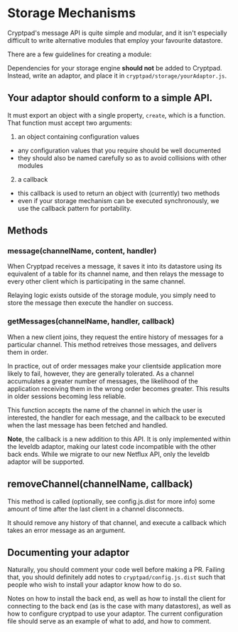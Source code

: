 # Storage Mechanisms

Cryptpad's message API is quite simple and modular, and it isn't especially difficult to write alternative modules that employ your favourite datastore.

There are a few guidelines for creating a module:

Dependencies for your storage engine **should not** be added to Cryptpad.
Instead, write an adaptor, and place it in `cryptpad/storage/yourAdaptor.js`.

## Your adaptor should conform to a simple API.

It must export an object with a single property, `create`, which is a function.
That function must accept two arguments:

1. an object containing configuration values
  - any configuration values that you require should be well documented
  - they should also be named carefully so as to avoid collisions with other modules
2. a callback
  - this callback is used to return an object with (currently) two methods
  - even if your storage mechanism can be executed synchronously, we use the callback pattern for portability.

## Methods

### message(channelName, content, handler)

When Cryptpad receives a message, it saves it into its datastore using its equivalent of a table for its channel name, and then relays the message to every other client which is participating in the same channel.

Relaying logic exists outside of the storage module, you simply need to store the message then execute the handler on success.

### getMessages(channelName, handler, callback)

When a new client joins, they request the entire history of messages for a particular channel.
This method retreives those messages, and delivers them in order.

In practice, out of order messages make your clientside application more likely to fail, however, they are generally tolerated.
As a channel accumulates a greater number of messages, the likelihood of the application receiving them in the wrong order becomes greater.
This results in older sessions becoming less reliable.

This function accepts the name of the channel in which the user is interested, the handler for each message, and the callback to be executed when the last message has been fetched and handled.

**Note**, the callback is a new addition to this API.
It is only implemented within the leveldb adaptor, making our latest code incompatible with the other back ends.
While we migrate to our new Netflux API, only the leveldb adaptor will be supported.

## removeChannel(channelName, callback)

This method is called (optionally, see config.js.dist for more info) some amount of time after the last client in a channel disconnects.

It should remove any history of that channel, and execute a callback which takes an error message as an argument.

## Documenting your adaptor

Naturally, you should comment your code well before making a PR.
Failing that, you should definitely add notes to `cryptpad/config.js.dist` such that people who wish to install your adaptor know how to do so.

Notes on how to install the back end, as well as how to install the client for connecting to the back end (as is the case with many datastores), as well as how to configure cryptpad to use your adaptor.
The current configuration file should serve as an example of what to add, and how to comment.

